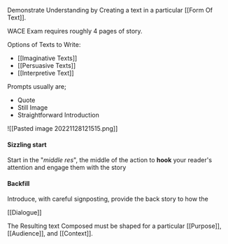 Demonstrate Understanding by Creating a text in a particular [[Form Of Text]].

WACE Exam requires roughly 4 pages of story.

Options of Texts to Write:
* [[Imaginative Texts]]
* [[Persuasive Texts]]
* [[Interpretive Text]]


Prompts usually are;

* Quote
* Still Image
* Straightforward Introduction

![[Pasted image 20221128121515.png]]

#### Sizzling start
Start in the "*middle res*", the middle of the action to **hook** your reader's attention and engage them with the story

#### Backfill
Introduce, with careful signposting, provide the back story to how the 



[[Dialogue]]



The Resulting text Composed must be shaped for a particular [[Purpose]], [[Audience]], and [[Context]].